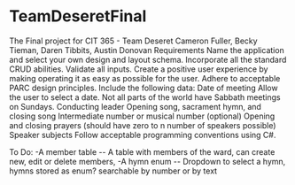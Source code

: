 # TeamDeseretFinal
The Final project for CIT 365 - Team Deseret
Cameron Fuller, Becky Tieman, Daren Tibbits, Austin Donovan
Requirements
Name the application and select your own design and layout schema.
Incorporate all the standard CRUD abilities.
Validate all inputs.
Create a positive user experience by making operating it as easy as possible for the user.
Adhere to acceptable PARC design principles.
Include the following data:
Date of meeting
Allow the user to select a date. Not all parts of the world have Sabbath meetings on Sundays.
Conducting leader
Opening song, sacrament hymn, and closing song
Intermediate number or musical number (optional)
Opening and closing prayers
(should have zero to n number of speakers possible)
Speaker subjects
Follow acceptable programming conventions using C#.

To Do:
-A member table 
  -- A table with members of the ward, can create new, edit or delete members, 
-A hymn enum 
  -- Dropdown to select a hymn, hymns stored as enum? searchable by number or by text
  
